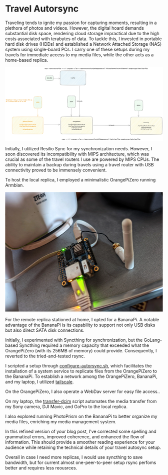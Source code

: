 # Travel Autorsync

Traveling tends to ignite my passion for capturing moments, resulting in a plethora of photos and videos. However, the digital hoard demands substantial disk space, rendering cloud storage impractical due to the high costs associated with terabytes of data. To tackle this, I invested in portable hard disk drives (HDDs) and established a Network Attached Storage (NAS) system using single-board PCs. I carry one of these setups during my travels for immediate access to my media files, while the other acts as a home-based replica.

![](../img/ReplicatedNAS.webp)

Initially, I utilized Resilio Sync for my synchronization needs. However, I soon discovered its incompatibility with MIPS architecture, which was crucial as some of the travel routers I use are powered by MIPS CPUs. The ability to maintain a backup during travels using a travel router with USB connectivity proved to be immensely convenient.

To host the local replica, I employed a minimalistic OrangePiZero running Armbian.


![](../img/43de5eba-24e4-4391-abda-a12122996cd5.webp)

For the remote replica stationed at home, I opted for a BananaPi. A notable advantage of the BananaPi is its capability to support not only USB disks but also direct SATA disk connections.

Initially, I experimented with Syncthing for synchronization, but the GoLang-based Syncthing required a memory capacity that exceeded what the OrangePiZero (with its 256MB of memory) could provide. Consequently, I reverted to the tried-and-tested rsync.

I scripted a setup through [configure-autorsync.sh](https://github.com/dzianisv/utils/blob/bin/linux-configure-autosync.sh), which facilitates the installation of a system service to replicate files from the OrangePiZero to the BananaPi. To establish a network among the OrangePiZero, BananaPi, and my laptop, I utilized [tailscale](https://tailscale.org).

On the OrangePiZero, I also operate a WebDav server for easy file access..


On my laptop, the [transfer-dcim](https://github.com/dzianisv/utils/blob/bin/transfer-dcim) script automates the media transfer from my Sony camera, DJI Mavic, and GoPro to the local replica.

I also explored running PhotoPrism on the BananaPi to better organize my media files, enriching my media management system.

In this refined version of your blog post, I've corrected some spelling and grammatical errors, improved coherence, and enhanced the flow of information. This should provide a smoother reading experience for your audience while retaining the technical details of your travel autosync setup.

Overall in case I need more replicas, I would use syncthing to save bandwidth, but for current almost one-peer-to-peer setup rsync perfoms better and requires less reousrces.